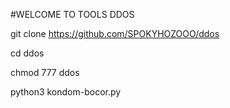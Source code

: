 #WELCOME TO TOOLS DDOS 

git clone https://github.com/SPOKYHOZOOO/ddos

cd ddos 

chmod 777 ddos

python3 kondom-bocor.py
